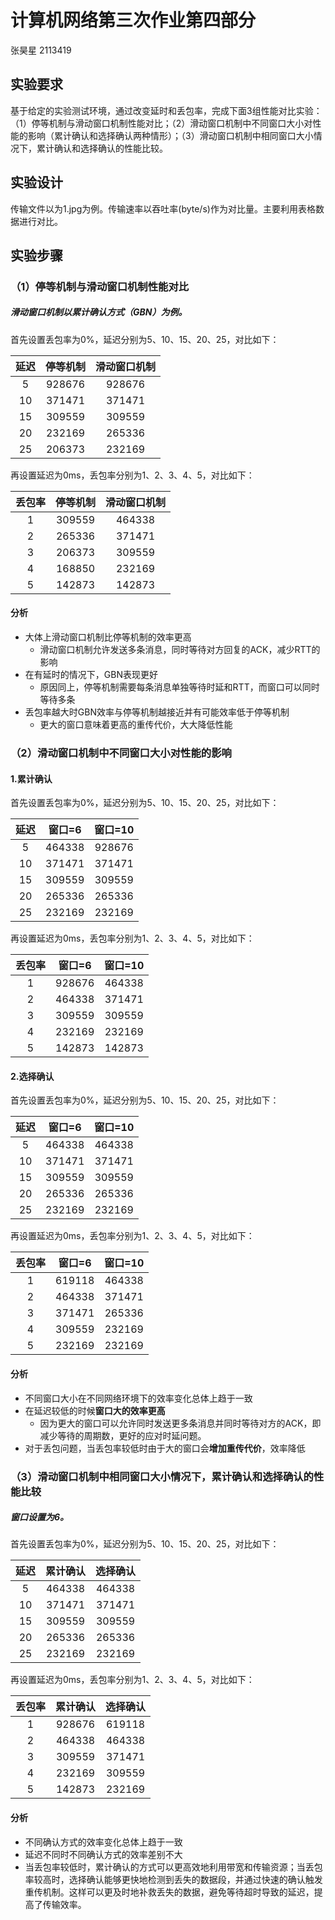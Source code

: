 

# 计算机网络第三次作业第四部分

张昊星 2113419

## 实验要求

基于给定的实验测试环境，通过改变延时和丢包率，完成下面3组性能对比实验：（1）停等机制与滑动窗口机制性能对比；（2）滑动窗口机制中不同窗口大小对性能的影响（累计确认和选择确认两种情形）；（3）滑动窗口机制中相同窗口大小情况下，累计确认和选择确认的性能比较。

## 实验设计

传输文件以为1.jpg为例。传输速率以吞吐率(byte/s)作为对比量。主要利用表格数据进行对比。

## 实验步骤

### （1）停等机制与滑动窗口机制性能对比

##### 滑动窗口机制以累计确认方式（GBN）为例。

首先设置丢包率为0%，延迟分别为5、10、15、20、25，对比如下：

| 延迟 | 停等机制 | 滑动窗口机制 |
| :--: | :------: | :----------: |
|  5   |  928676  |    928676    |
|  10  |  371471  |    371471    |
|  15  |  309559  |    309559    |
|  20  |  232169  |    265336    |
|  25  |  206373  |    232169    |

再设置延迟为0ms，丢包率分别为1、2、3、4、5，对比如下：

| 丢包率 | 停等机制 | 滑动窗口机制 |
| :----: | :------: | :----------: |
|   1    |  309559  |    464338    |
|   2    |  265336  |    371471    |
|   3    |  206373  |    309559    |
|   4    |  168850  |    232169    |
|   5    |  142873  |    142873    |

#### 分析

- 大体上滑动窗口机制比停等机制的效率更高
  - 滑动窗口机制允许发送多条消息，同时等待对方回复的ACK，减少RTT的影响
- 在有延时的情况下，GBN表现更好
  - 原因同上，停等机制需要每条消息单独等待时延和RTT，而窗口可以同时等待多条
- 丢包率越大时GBN效率与停等机制越接近并有可能效率低于停等机制
  - 更大的窗口意味着更高的重传代价，大大降低性能

### （2）滑动窗口机制中不同窗口大小对性能的影响

#### 1.累计确认

首先设置丢包率为0%，延迟分别为5、10、15、20、25，对比如下：

| 延迟 | 窗口=6 | 窗口=10 |
| :--: | :----: | :-----: |
|  5   | 464338 | 928676  |
|  10  | 371471 | 371471  |
|  15  | 309559 | 309559  |
|  20  | 265336 | 265336  |
|  25  | 232169 | 232169  |

再设置延迟为0ms，丢包率分别为1、2、3、4、5，对比如下：

| 丢包率 | 窗口=6 | 窗口=10 |
| :----: | :----: | :-----: |
|   1    | 928676 | 464338  |
|   2    | 464338 | 371471  |
|   3    | 309559 | 309559  |
|   4    | 232169 | 232169  |
|   5    | 142873 | 142873  |

#### 2.选择确认

首先设置丢包率为0%，延迟分别为5、10、15、20、25，对比如下：

| 延迟 | 窗口=6 | 窗口=10 |
| :--: | :----: | :-----: |
|  5   | 464338 | 464338  |
|  10  | 371471 | 371471  |
|  15  | 309559 | 309559  |
|  20  | 265336 | 265336  |
|  25  | 232169 | 232169  |

再设置延迟为0ms，丢包率分别为1、2、3、4、5，对比如下：

| 丢包率 | 窗口=6 | 窗口=10 |
| :----: | :----: | :-----: |
|   1    | 619118 | 464338  |
|   2    | 464338 | 371471  |
|   3    | 371471 | 265336  |
|   4    | 309559 | 232169  |
|   5    | 232169 | 232169  |

#### 分析

- 不同窗口大小在不同网络环境下的效率变化总体上趋于一致
- 在延迟较低的时候**窗口大的效率更高**
  - 因为更大的窗口可以允许同时发送更多条消息并同时等待对方的ACK，即减少等待的周期数，更好的应对时延问题。
- 对于丢包问题，当丢包率较低时由于大的窗口会**增加重传代价**，效率降低

### （3）滑动窗口机制中相同窗口大小情况下，累计确认和选择确认的性能比较

##### 窗口设置为6。

首先设置丢包率为0%，延迟分别为5、10、15、20、25，对比如下：

| 延迟 | 累计确认 | 选择确认 |
| :--: | :------: | :------: |
|  5   |  464338  |  464338  |
|  10  |  371471  |  371471  |
|  15  |  309559  |  309559  |
|  20  |  265336  |  265336  |
|  25  |  232169  |  232169  |

再设置延迟为0ms，丢包率分别为1、2、3、4、5，对比如下：

| 丢包率 | 累计确认 | 选择确认 |
| :----: | :------: | :------: |
|   1    |  928676  |  619118  |
|   2    |  464338  |  464338  |
|   3    |  309559  |  371471  |
|   4    |  232169  |  309559  |
|   5    |  142873  |  232169  |

#### 分析

- 不同确认方式的效率变化总体上趋于一致
- 延迟不同时不同确认方式的效率差别不大
- 当丢包率较低时，累计确认的方式可以更高效地利用带宽和传输资源；当丢包率较高时，选择确认能够更快地检测到丢失的数据段，并通过快速的确认触发重传机制。这样可以更及时地补救丢失的数据，避免等待超时导致的延迟，提高了传输效率。